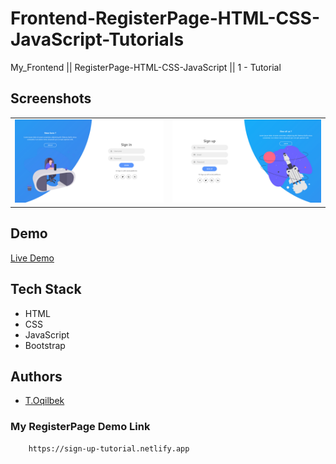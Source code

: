 # Frontend-RegisterPage-HTML-CSS-JavaScript-Tutorials
My_Frontend || RegisterPage-HTML-CSS-JavaScript || 1 - Tutorial

## Screenshots
<table>
    <tr>
        <td>
            <img src="./img/img1.jpg" alt="Frontend-RegisterPage-HTML-CSS-JavaScript-Tutorials">
        </td>
        <td>
            <img src="./img/img2.jpg" alt="Frontend-RegisterPage-HTML-CSS-JavaScript-Tutorials">
        </td>
    </tr>
</table>

## Demo

[Live Demo](https://sign-up-tutorial.netlify.app)

## Tech Stack

- HTML
- CSS
- JavaScript
- Bootstrap

## Authors

- [T.Oqilbek](https://www.github.com/tolqinov-o)

### My RegisterPage Demo Link

```
    https://sign-up-tutorial.netlify.app
```